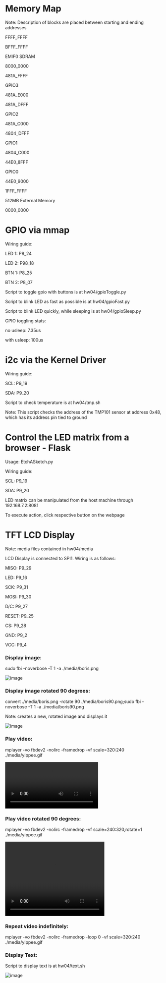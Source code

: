 # Memory Map
Note: Description of blocks are placed between starting and ending addresses

FFFF_FFFF


BFFF_FFFF

EMIF0 SDRAM

8000_0000

481A_FFFF

GPIO3

481A_E000

481A_DFFF

GPIO2

481A_C000

4804_DFFF

GPIO1

4804_C000

44E0_8FFF

GPIO0

44E0_9000

1FFF_FFFF

512MB External Memory

0000_0000

# GPIO via mmap
Wiring guide:

LED 1: P8_24

LED 2: P98_18

BTN 1: P8_25

BTN 2: P8_07



Script to toggle gpio with buttons is at hw04/gpioToggle.py

Script to blink LED as fast as possible is at hw04/gpioFast.py

Script to blink LED quickly, while sleeping is at hw04/gpioSleep.py



GPIO toggling stats:

no usleep: 7.35us

with usleep: 100us


# i2c via the Kernel Driver
Wiring guide:

SCL: P9_19

SDA: P9_20



Script to check temperature is at hw04/tmp.sh

Note: This script checks the address of the TMP101 sensor at address 0x48, which has its address pin tied to ground


#  Control the LED matrix from a browser - Flask
Usage: EtchASketch.py


Wiring guide:

SCL: P9_19

SDA: P9_20


LED matrix can be manipulated from the host machine through 192.168.7.2:8081

To execute action, click respective button on the webpage


# TFT LCD Display
Note: media files contained in hw04/media


LCD Display is connected to SPI1. Wiring is as follows:

MISO: P9_29

LED: P9_16

SCK: P9_31

MOSI: P9_30

D/C: P9_27

RESET: P9_25

CS: P9_28

GND: P9_2

VCC: P9_4

### Display image:
sudo fbi -noverbose -T 1 -a ./media/boris.png

![image](./images/boris.jpg)

### Display image rotated 90 degrees:
convert ./media/boris.png -rotate 90 ./media/boris90.png;sudo fbi -noverbose -T 1 -a  ./media/boris90.png

Note: creates a new, rotated image and displays it

![image](./images/borisrot.jpg)

### Play video:
mplayer -vo fbdev2 -nolirc -framedrop -vf scale=320:240 ./media/yippee.gif

![video](./images/yippee.mp4)

### Play video rotated 90 degrees:
mplayer -vo fbdev2 -nolirc -framedrop -vf scale=240:320,rotate=1 ./media/yippee.gif

<video src="./images/yippeerot.mp4" width="320" height="240" controls></video>

### Repeat video indefinitely:
mplayer -vo fbdev2 -nolirc -framedrop -loop 0 -vf scale=320:240 ./media/yippee.gif

### Display Text:
Script to display text is at hw04/text.sh

![image](./images/boristext.jpg)
